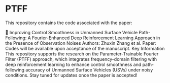 # PTFF

This repository contains the code associated with the paper:

🚀 Improving Control Smoothness in Unmanned Surface Vehicle Path-Following: A Fourier-Enhanced Deep Reinforcement Learning Approach in the Presence of Observation Noises
Authors: Zhuxin Zhang et al.
Paper: Codes will be available upon acceptance of the manuscript.
Key Information
This repository supports the research on the Parameter-Trainable Fourier Filter (PTFF) approach, which integrates frequency-domain filtering with deep reinforcement learning to enhance control smoothness and path-following accuracy of Unmanned Surface Vehicles (USVs) under noisy conditions.
Stay tuned for updates once the paper is accepted!
